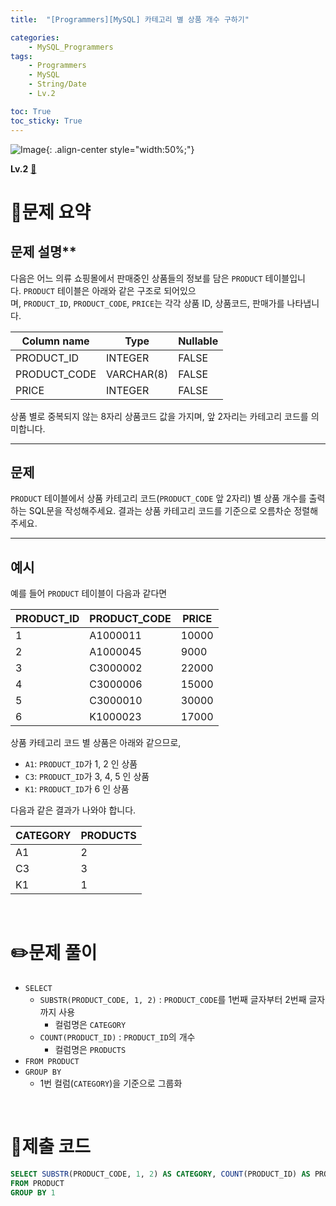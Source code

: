 ```yaml
---
title:  "[Programmers][MySQL] 카테고리 별 상품 개수 구하기"

categories: 
    - MySQL_Programmers
tags: 
    - Programmers
    - MySQL
    - String/Date
    - Lv.2

toc: True
toc_sticky: True
---
```

![Image](https://github.com/user-attachments/assets/61171657-416b-4bc4-a74a-f29ecd4b43b5){: .align-center style="width:50%;"}

**Lv.2**
[🔗](https://school.programmers.co.kr/learn/courses/30/lessons/131529)

# 📝문제 요약
## 문제 설명**

다음은 어느 의류 쇼핑몰에서 판매중인 상품들의 정보를 담은 `PRODUCT` 테이블입니다. `PRODUCT` 테이블은 아래와 같은 구조로 되어있으며, `PRODUCT_ID`, `PRODUCT_CODE`, `PRICE`는 각각 상품 ID, 상품코드, 판매가를 나타냅니다.

| Column name | Type | Nullable |
| --- | --- | --- |
| PRODUCT_ID | INTEGER | FALSE |
| PRODUCT_CODE | VARCHAR(8) | FALSE |
| PRICE | INTEGER | FALSE |

상품 별로 중복되지 않는 8자리 상품코드 값을 가지며, 앞 2자리는 카테고리 코드를 의미합니다.

---

## 문제

`PRODUCT` 테이블에서 상품 카테고리 코드(`PRODUCT_CODE` 앞 2자리) 별 상품 개수를 출력하는 SQL문을 작성해주세요. 결과는 상품 카테고리 코드를 기준으로 오름차순 정렬해주세요.

---

## 예시

예를 들어 `PRODUCT` 테이블이 다음과 같다면

| PRODUCT_ID | PRODUCT_CODE | PRICE |
| --- | --- | --- |
| 1 | A1000011 | 10000 |
| 2 | A1000045 | 9000 |
| 3 | C3000002 | 22000 |
| 4 | C3000006 | 15000 |
| 5 | C3000010 | 30000 |
| 6 | K1000023 | 17000 |

상품 카테고리 코드 별 상품은 아래와 같으므로,

- `A1`: `PRODUCT_ID`가 1, 2 인 상품
- `C3`: `PRODUCT_ID`가 3, 4, 5 인 상품
- `K1`: `PRODUCT_ID`가 6 인 상품

다음과 같은 결과가 나와야 합니다.

| CATEGORY | PRODUCTS |
| --- | --- |
| A1 | 2 |
| C3 | 3 |
| K1 | 1 |


<br>

# ✏️문제 풀이
- `SELECT`
    - `SUBSTR(PRODUCT_CODE, 1, 2)` : `PRODUCT_CODE`를 1번째 글자부터 2번째 글자까지 사용
      - 컬럼명은 `CATEGORY`
    - `COUNT(PRODUCT_ID)` : `PRODUCT_ID`의 개수
      - 컬럼명은 `PRODUCTS`
- `FROM PRODUCT`
- `GROUP BY`
  - 1번 컬럼(`CATEGORY`)을 기준으로 그룹화

<br>

# 💯제출 코드
```sql
SELECT SUBSTR(PRODUCT_CODE, 1, 2) AS CATEGORY, COUNT(PRODUCT_ID) AS PRODUCTS
FROM PRODUCT
GROUP BY 1
```